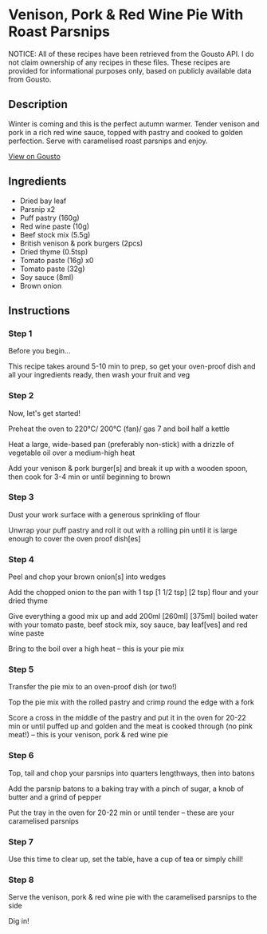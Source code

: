 # Venison, Pork & Red Wine Pie With Roast Parsnips

NOTICE: All of these recipes have been retrieved from the Gousto API. I do not claim ownership of any recipes in these files. These recipes are provided for informational purposes only, based on publicly available data from Gousto.

## Description

Winter is coming and this is the perfect autumn warmer. Tender venison and pork in a rich red wine sauce, topped with pastry and cooked to golden perfection. Serve with caramelised roast parsnips and enjoy.

[View on Gousto](https://www.gousto.co.uk/recipes/cookbook/venison-pork-red-wine-pie-with-roast-parsnips)

## Ingredients

- Dried bay leaf
- Parsnip x2
- Puff pastry (160g)
- Red wine paste (10g)
- Beef stock mix (5.5g)
- British venison & pork burgers (2pcs)
- Dried thyme (0.5tsp)
- Tomato paste (16g) x0
- Tomato paste (32g)
- Soy sauce (8ml)
- Brown onion

## Instructions


### Step 1

Before you begin...

This recipe takes around 5-10 min<span class="text-danger"> </span>to prep, so get your oven-proof dish and all your ingredients ready, then wash your fruit and veg


### Step 2

Now, let's get started!

Preheat the oven to 220°C/ 200°C (fan)/ gas 7 and boil half a kettle

Heat a large, wide-based pan (preferably non-stick) with a drizzle of vegetable oil over a medium-high heat

Add your venison & pork burger[s] and break it up with a wooden spoon, then cook for 3-4 min or until beginning to brown


### Step 3

Dust your work surface with a generous sprinkling of flour

Unwrap your puff pastry and roll it out with a rolling pin until it is large enough to cover the oven proof dish[es]


### Step 4

Peel and chop your brown onion[s] into wedges

Add the chopped onion to the pan with 1 tsp <span class="text-purple">[1 1/2 tsp]</span> <span class="text-danger">[2 tsp]</span> flour and your dried thyme

Give everything a good mix up and add 200ml<span class="text-purple"> [260ml]</span> <span class="text-danger">[375ml]</span> boiled water with your tomato paste, beef stock mix, soy sauce, bay leaf[ves] and red wine paste

Bring to the boil over a high heat – this is your pie mix


### Step 5

Transfer the pie mix to an oven-proof dish (or two!)

Top the pie mix with the rolled pastry and crimp round the edge with a fork

Score a cross in the middle of the pastry and put it in the oven for 20-22 min or until puffed up and golden and the meat is cooked through (no pink meat!) – this is your venison, pork & red wine pie


### Step 6

Top, tail and chop your parsnips into quarters lengthways, then into batons

Add the parsnip batons to a baking tray with a pinch of sugar, a knob of butter and a grind of pepper

Put the tray in the oven for 20-22 min or until tender – these are your caramelised parsnips


### Step 7

Use this time to clear up, set the table, have a cup of tea or simply chill!

### Step 8

Serve the venison, pork & red wine pie with the caramelised parsnips to the side

Dig in!

